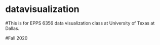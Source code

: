 # datavisualization
#This is for EPPS 6356 data visualization class at University of Texas at Dallas.


#Fall 2020

